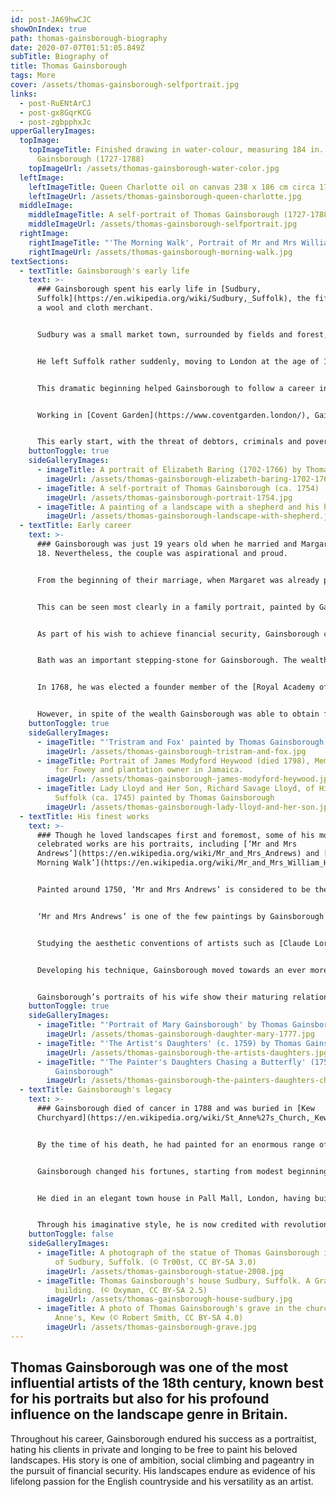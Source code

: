 ```yaml
---
id: post-JA69hwCJC
showOnIndex: true
path: thomas-gainsborough-biography
date: 2020-07-07T01:51:05.849Z
subTitle: Biography of
title: Thomas Gainsborough
tags: More
cover: /assets/thomas-gainsborough-selfportrait.jpg
links:
  - post-RuENtArCJ
  - post-gx8GqrKCG
  - post-zgbpphxJc
upperGalleryImages:
  topImage:
    topImageTitle: Finished drawing in water-colour, measuring 184 in. x 24) by
      Gainsborough (1727-1788)
    topImageUrl: /assets/thomas-gainsborough-water-color.jpg
  leftImage:
    leftImageTitle: Queen Charlotte oil on canvas 238 x 186 cm circa 1781
    leftImageUrl: /assets/thomas-gainsborough-queen-charlotte.jpg
  middleImage:
    middleImageTitle: A self-portrait of Thomas Gainsborough (1727-1788)
    middleImageUrl: /assets/thomas-gainsborough-selfportrait.jpg
  rightImage:
    rightImageTitle: "'The Morning Walk', Portrait of Mr and Mrs William Hallett (1785)"
    rightImageUrl: /assets/thomas-gainsborough-morning-walk.jpg
textSections:
  - textTitle: Gainsborough's early life
    text: >-
      ### Gainsborough spent his early life in [Sudbury,
      Suffolk](https://en.wikipedia.org/wiki/Sudbury,_Suffolk), the fifth son of
      a wool and cloth merchant.


      Sudbury was a small market town, surrounded by fields and forest, as well as ancient water meadows. These rural beginnings gave Gainsborough plenty of natural subjects to study and remained central to his inspiration even after he had left home. This was where he first captured the picturesque landscapes of England’s countryside and gained his early introduction into [naturalism](https://www.theartstory.org/movement/naturalism/).


      He left Suffolk rather suddenly, moving to London at the age of 13. Recent research has revealed that when he was just 11 there was a double murder in his family. Gainsborough’s uncle and cousin, both of whom were also called Thomas, were killed within six months of one another, most likely by criminals associated with a man they were pursuing for debts.


      This dramatic beginning helped Gainsborough to follow a career in painting, funded by the inheritance left to him by his uncle. Just months before he was attacked, his uncle changed his will to include Gainsborough, with a view to giving him a good start in life. As a result, young Thomas came into £40 through his inheritance and was able to afford to go to London. It has been suggested that his move to London was partly motivated by fears that his father and family might also be in danger.


      Working in [Covent Garden](https://www.coventgarden.london/), Gainsborough became apprenticed to a silversmith, whilst training as an artist with [Hubert Gravelot](https://en.wikipedia.org/wiki/Hubert-Fran%C3%A7ois_Gravelot). Gravelot was a French artist and engraver, prominent in the London art scene. In the madness of the London metropolis, Gainsborough sought out artworks to serve as his inspiration in place of the natural spaces he had treasured in Suffolk. He visited private collections and auction previews, as well as studying engravings of landscapes. Meanwhile, Gravelot introduced Gainsborough to the [French Rococo style](https://en.wikipedia.org/wiki/Rococo), also known as Late Baroque, which had an influence on his later works.


      This early start, with the threat of debtors, criminals and poverty, endowed Gainsborough with a determination to better himself. He promptly married Margaret Burr in 1746, the illegitimate daughter of the third Duke of Beaufort, providing him with a guaranteed income received annually from her father, and set to work achieving his aims.
    buttonToggle: true
    sideGalleryImages:
      - imageTitle: A portrait of Elizabeth Baring (1702-1766) by Thomas Gainsborough
        imageUrl: /assets/thomas-gainsborough-elizabeth-baring-1702-1766.jpg
      - imageTitle: A self-portrait of Thomas Gainsborough (ca. 1754)
        imageUrl: /assets/thomas-gainsborough-portrait-1754.jpg
      - imageTitle: A painting of a landscape with a shepherd and his herd (ca. 1784)
        imageUrl: /assets/thomas-gainsborough-landscape-with-shepherd.jpg
  - textTitle: Early career
    text: >-
      ### Gainsborough was just 19 years old when he married and Margaret just
      18. Nevertheless, the couple was aspirational and proud.


      From the beginning of their marriage, when Margaret was already pregnant, the two constructed a higher social status for themselves. Margaret believed that her birthright made her a member of the upper classes and Gainsborough added to this facade, making himself into the image of a gentleman.


      This can be seen most clearly in a family portrait, painted by Gainsborough in approximately 1748, when he was around 20 years old. The work shows the family well-dressed and posing in a sylvan landscape, the picture of wealth and good-breeding, thereby cementing their claim of belonging to the gentry.


      As part of his wish to achieve financial security, Gainsborough chose to paint portraits over landscapes, though he much preferred the latter. At this time, portraiture was the easiest way to gain wealth, servicing the elite who had the money to pay for artworks. He quickly gained a modest reputation and made enough of a living to support his family, which now included his daughters Mary and Margaret, both in 1748 and 1752. The family moved to [Ipswich](https://en.wikipedia.org/wiki/Ipswich) and then to [Bath](https://en.wikipedia.org/wiki/Bath,_Somerset) in 1759.


      Bath was an important stepping-stone for Gainsborough. The wealthy spa town in the South West England was a hub for rich, fashionable people and Gainsborough capitalised on this new market. It was an ideal setting for Gainsborough’s improvisational, impressionistic style that painted his sitters in a sympathetic and stylish fashion. He always depicted his subjects in contemporary clothing and made use of his sister’s skills as a milliner, living next door to him in Bath.


      In 1768, he was elected a founder member of the [Royal Academy of Arts](https://en.wikipedia.org/wiki/Royal_Academy_of_Arts), a sign of his ascension in the art world. In 1774 he moved to London. This transition was indicative of his rise in importance and secured his fame and fortune for the rest of his life.


      However, in spite of the wealth Gainsborough was able to obtain for his family, there is evidence to suggest he never lost the memories of his childhood. He arranged for his daughters to have drawing lessons, not as a lady’s pastime but as a practical move should they ever need to earn a living for themselves. He did not want them to be like the shallow and dependent women of the upper classes; he thought it was important for them to know how to survive if they needed to. It is perhaps this mindset that meant Gainsborough never pursued his love of landscape painting wholeheartedly, instead choosing portraiture as a way of ensuring he was never poor again.
    buttonToggle: true
    sideGalleryImages:
      - imageTitle: "'Tristram and Fox' painted by Thomas Gainsborough (ca. 1775)"
        imageUrl: /assets/thomas-gainsborough-tristram-and-fox.jpg
      - imageTitle: Portrait of James Modyford Heywood (died 1798), Member of Parliament
          for Fowey and plantation owner in Jamaica.
        imageUrl: /assets/thomas-gainsborough-james-modyford-heywood.jpg
      - imageTitle: Lady Lloyd and Her Son, Richard Savage Lloyd, of Hintlesham Hall,
          Suffolk (ca. 1745) painted by Thomas Gainsborough
        imageUrl: /assets/thomas-gainsborough-lady-lloyd-and-her-son.jpg
  - textTitle: His finest works
    text: >-
      ### Though he loved landscapes first and foremost, some of his most
      celebrated works are his portraits, including [‘Mr and Mrs
      Andrews’](https://en.wikipedia.org/wiki/Mr_and_Mrs_Andrews) and [‘The
      Morning Walk’](https://en.wikipedia.org/wiki/Mr_and_Mrs_William_Hallett).


      Painted around 1750, ‘Mr and Mrs Andrews’ is considered to be the masterpiece of Gainsborough’s early career. The portrait depicts a landowning couple, set against the backdrop of their Essex estate. It combines their portraits with an equally beautiful image of the countryside around the [River Stour](https://en.wikipedia.org/wiki/River_Stour,_Kent). This portrait shows Gainsborough’s deftness when it came to natural subjects and his interest in the landscape genre. At the same time, it is an example of his sensitivity in painting changing weather patterns, unusual in paintings at this time, echoing the stormy skies of Dutch 17th century landscape painting.


      ‘Mr and Mrs Andrews’ is one of the few paintings by Gainsborough that accurately represents a real place, which he took care to replicate. In most of his other landscapes, Gainsborough preferred to play with the imaginary and the real. He drew on his fondness for the British landscape but combined that distinctive setting with the styles of the old masters.


      Studying the aesthetic conventions of artists such as [Claude Lorrain](https://en.wikipedia.org/wiki/Claude_Lorrain) and [Jacob van Ruisdael](https://en.wikipedia.org/wiki/Jacob_van_Ruisdael), Gainsborough borrowed from their work to create his own peculiarly English landscapes. This is demonstrated in some of his most famous works such as [‘The Watering Place’](https://www.nationalgallery.org.uk/paintings/thomas-gainsborough-the-watering-place), painted when he was in London. ‘The Watering Place’ draws inspiration from the painting of the same name by Rubens but with the calmness of the work of Lorrain. It received considerable praise when it was exhibited at the Royal Academy exhibition in 1777.


      Developing his technique, Gainsborough moved towards an ever more fluid style later in his career, using flowing brushwork and thinned paints to capture light. He had a habit of painting the faces of his sitters in under an hour, giving many of his works a feeling of naturalness and immediacy. This can be seen in his [‘Portrait of Margaret Gainsborough’](https://courtauld.ac.uk/gallery/collection/18th-century/thomas-gainsborough-portrait-of-margaret-gainsborough) from 1778 to mark his wife’s 50th birthday.


      Gainsborough’s portraits of his wife show their maturing relationship over the years, as well as their intimacy. Gainsborough also frequently sketched and painted his daughters. These works have a sense of closeness and realism that is not replicated in his other works of children. They are likely to have been painted from life. [‘The Painter’s Daughters Chasing a Butterfly’](https://www.nationalgallery.org.uk/paintings/thomas-gainsborough-the-painters-daughters-chasing-a-butterfly) and [‘The Painter's Daughters with a Cat’](https://www.nationalgallery.org.uk/paintings/thomas-gainsborough-the-painters-daughters-with-a-cat) are part of six double portraits he made of Mary and Margaret between 1756 and 1770. These paintings express the charm and innocence of the girls, as well as their privileged life growing up with financial security. Gainsborough’s paintings of his daughters are the most tender and observant of all his portraits, which make them some of his most popular.
    buttonToggle: true
    sideGalleryImages:
      - imageTitle: "'Portrait of Mary Gainsborough' by Thomas Gainsborough in 1777"
        imageUrl: /assets/thomas-gainsborough-daughter-mary-1777.jpg
      - imageTitle: "'The Artist's Daughters' (c. 1759) by Thomas Gainsborough"
        imageUrl: /assets/thomas-gainsborough-the-artists-daughters.jpg
      - imageTitle: "'The Painter's Daughters Chasing a Butterfly' (1756) by Thomas
          Gainsborough"
        imageUrl: /assets/thomas-gainsborough-the-painters-daughters-chasing-butterfly.jpg
  - textTitle: Gainsborough's legacy
    text: >-
      ### Gainsborough died of cancer in 1788 and was buried in [Kew
      Churchyard](https://en.wikipedia.org/wiki/St_Anne%27s_Church,_Kew).


      By the time of his death, he had painted for an enormous range of prominent figures in the English gentry, including the King and Queen in 1781. He became a favourite of the royal family and was one of the most famous portraitists of his time.


      Gainsborough changed his fortunes, starting from modest beginnings to become one of Britain’s best-known artists during his life.


      He died in an elegant town house in Pall Mall, London, having built a career from portraiture but remaining ever faithful to his love of landscape painting.


      Through his imaginative style, he is now credited with revolutionising the landscape painting genre in Britain, paving the way for later artists who would bring the genre firmly into the spotlight.
    buttonToggle: false
    sideGalleryImages:
      - imageTitle: A photograph of the statue of Thomas Gainsborough in the town centre
          of Sudbury, Suffolk. (© Tr00st, CC BY-SA 3.0)
        imageUrl: /assets/thomas-gainsborough-statue-2008.jpg
      - imageTitle: Thomas Gainsborough's house Sudbury, Suffolk. A Grade I listed
          building. (© Oxyman, CC BY-SA 2.5)
        imageUrl: /assets/thomas-gainsborough-house-sudbury.jpg
      - imageTitle: A photo of Thomas Gainsborough's grave in the churchyard of St
          Anne's, Kew (© Robert Smith, CC BY-SA 4.0)
        imageUrl: /assets/thomas-gainsborough-grave.jpg
---
```

## Thomas Gainsborough was one of the most influential artists of the 18th century, known best for his portraits but also for his profound influence on the landscape genre in Britain.

Throughout his career, Gainsborough endured his success as a portraitist, hating his clients in private and longing to be free to paint his beloved landscapes. His story is one of ambition, social climbing and pageantry in the pursuit of financial security. His landscapes endure as evidence of his lifelong passion for the English countryside and his versatility as an artist.